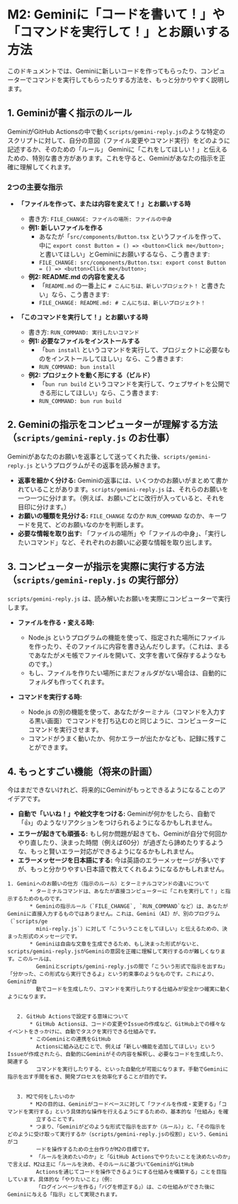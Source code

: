 # M2: Geminiに「コードを書いて！」や「コマンドを実行して！」とお願いする方法

このドキュメントでは、Geminiに新しいコードを作ってもらったり、コンピューターでコマンドを実行してもらったりする方法を、もっと分かりやすく説明します。

## 1. Geminiが書く指示のルール
GeminiがGitHub Actionsの中で動く`scripts/gemini-reply.js`のような特定のスクリプトに対して、自分の意図（ファイル変更やコマンド実行）をどのように記述するか、そのための「ルール」
Geminiに「これをしてほしい！」と伝えるための、特別な書き方があります。これを守ると、Geminiがあなたの指示を正確に理解してくれます。

### 2つの主要な指示

*   **「ファイルを作って、または内容を変えて！」とお願いする時**
    *   書き方: `FILE_CHANGE: ファイルの場所: ファイルの中身`
    *   **例1: 新しいファイルを作る**
        *   あなたが「`src/components/Button.tsx` というファイルを作って、中に `export const Button = () => <button>Click me</button>;` と書いてほしい」とGeminiにお願いするなら、こう書きます:
        *   `FILE_CHANGE: src/components/Button.tsx: export const Button = () => <button>Click me</button>;`
    *   **例2: README.md の内容を変える**
        *   「`README.md` の一番上に `# こんにちは、新しいプロジェクト！` と書きたい」なら、こう書きます:
        *   `FILE_CHANGE: README.md: # こんにちは、新しいプロジェクト！`

*   **「このコマンドを実行して！」とお願いする時**
    *   書き方: `RUN_COMMAND: 実行したいコマンド`
    *   **例1: 必要なファイルをインストールする**
        *   「`bun install` というコマンドを実行して、プロジェクトに必要なものをインストールしてほしい」なら、こう書きます:
        *   `RUN_COMMAND: bun install`
    *   **例2: プロジェクトを動く形にする（ビルド）**
        *   「`bun run build` というコマンドを実行して、ウェブサイトを公開できる形にしてほしい」なら、こう書きます:
        *   `RUN_COMMAND: bun run build`

## 2. Geminiの指示をコンピューターが理解する方法（`scripts/gemini-reply.js` のお仕事）

Geminiがあなたのお願いを返事として送ってくれた後、`scripts/gemini-reply.js` というプログラムがその返事を読み解きます。

*   **返事を細かく分ける:** Geminiの返事には、いくつかのお願いがまとめて書かれていることがあります。`scripts/gemini-reply.js` は、それらのお願いを一つ一つに分けます。（例えば、お願いごとに改行が入っていると、それを目印に分けます。）
*   **お願いの種類を見分ける:** `FILE_CHANGE` なのか `RUN_COMMAND` なのか、キーワードを見て、どのお願いなのかを判断します。
*   **必要な情報を取り出す:** 「ファイルの場所」や「ファイルの中身」、「実行したいコマンド」など、それぞれのお願いに必要な情報を取り出します。

## 3. コンピューターが指示を実際に実行する方法（`scripts/gemini-reply.js` の実行部分）

`scripts/gemini-reply.js` は、読み解いたお願いを実際にコンピューターで実行します。

*   **ファイルを作る・変える時:**
    *   Node.js というプログラムの機能を使って、指定された場所にファイルを作ったり、そのファイルに内容を書き込んだりします。（これは、まるであなたがメモ帳でファイルを開いて、文字を書いて保存するようなものです。）
    *   もし、ファイルを作りたい場所にまだフォルダがない場合は、自動的にフォルダも作ってくれます。

*   **コマンドを実行する時:**
    *   Node.js の別の機能を使って、あなたがターミナル（コマンドを入力する黒い画面）でコマンドを打ち込むのと同じように、コンピューターにコマンドを実行させます。
    *   コマンドがうまく動いたか、何かエラーが出たかなども、記録に残すことができます。

## 4. もっとすごい機能（将来の計画）

今はまだできないけれど、将来的にGeminiがもっとできるようになることのアイデアです。

*   **自動で「いいね！」や絵文字をつける:** Geminiが何かをしたら、自動で「👍」のようなリアクションをつけられるようになるかもしれません。
*   **エラーが起きても頑張る:** もし何か問題が起きても、Geminiが自分で何回かやり直したり、決まった時間（例えば60分）が過ぎたら諦めたりするような、もっと賢いエラー対応ができるようになるかもしれません。
*   **エラーメッセージを日本語にする:** 今は英語のエラーメッセージが多いですが、もっと分かりやすい日本語で教えてくれるようになるかもしれません。



```
1. Geminiへのお願いの仕方（指示のルール）とターミナルコマンドの違いについて
       * ターミナルコマンドは、あなたが直接コンピューターに「これを実行して！」と指示するためのものです。
       * Geminiの指示ルール（`FILE_CHANGE`, `RUN_COMMAND`など）は、あなたがGeminiに直接入力するものではありません。これは、Gemini（AI）が、別のプログラム（`scripts/ge
         mini-reply.js`）に対して「こういうことをしてほしい」と伝えるための、決まった形式のメッセージです。
       * Geminiは自由な文章を生成できるため、もし決まった形式がないと、scripts/gemini-reply.jsがGeminiの意図を正確に理解して実行するのが難しくなります。このルールは、
         Geminiとscripts/gemini-reply.jsの間で「こういう形式で指示を出すね」「分かった、この形式なら実行できるよ」という約束事のようなものです。これにより、Geminiが自
         動でコードを生成したり、コマンドを実行したりする仕組みが安全かつ確実に動くようになります。


   2. GitHub Actionsで設定する意味について
       * GitHub Actionsは、コードの変更やIssueの作成など、GitHub上での様々なイベントをきっかけに、自動でタスクを実行できる仕組みです。
       * このGeminiとの連携をGitHub
         Actionsに組み込むことで、例えば「新しい機能を追加してほしい」というIssueが作成されたら、自動的にGeminiがその内容を解釈し、必要なコードを生成したり、関連する
         コマンドを実行したりする、といった自動化が可能になります。手動でGeminiに指示を出す手間を省き、開発プロセスを効率化することが目的です。


   3. M2で何をしたいのか
       * M2の目的は、Geminiがコードベースに対して「ファイルを作成・変更する」「コマンドを実行する」という具体的な操作を行えるようにするための、基本的な「仕組み」を確
         立することです。
       * つまり、「Geminiがどのような形式で指示を出すか（ルール）」と、「その指示をどのように受け取って実行するか（scripts/gemini-reply.jsの役割）」という、Geminiがコ
         ードを操作するための土台作りがM2の目標です。
       * 「ルールを決めたいのか」と「GitHub Actionsでやりたいことを決めたいのか」で言えば、M2は主に「ルールを決め、そのルールに基づいてGeminiがGitHub 
         Actionsを通じてコードを操作できるようにする仕組みを構築する」ことを目指しています。具体的な「やりたいこと」（例:
         「ログインページを作る」「バグを修正する」）は、この仕組みができた後にGeminiに与える「指示」として実現されます。
```